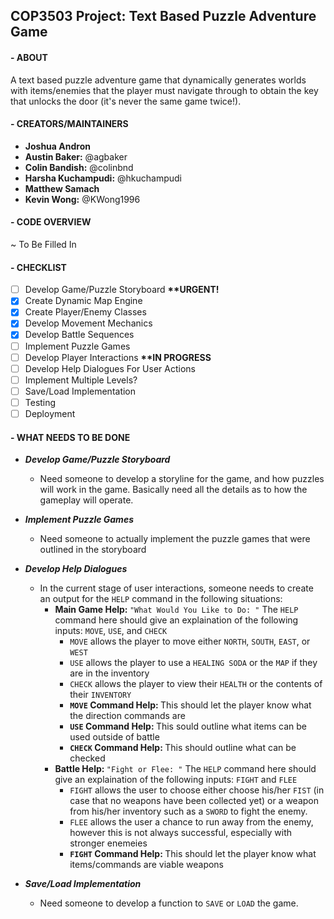 ## COP3503 Project: Text Based Puzzle Adventure Game

#### - ABOUT
A text based puzzle adventure game that dynamically generates worlds with items/enemies that the player must navigate through to obtain the key that unlocks the door (it's never the same game twice!).
	
#### - CREATORS/MAINTAINERS
- <b>Joshua Andron</b>
- <b>Austin Baker:</b> @agbaker
- <b>Colin Bandish:</b> @colinbnd
- <b>Harsha Kuchampudi:</b> @hkuchampudi
- <b>Matthew Samach</b>
- <b>Kevin Wong:</b> @KWong1996

#### - CODE OVERVIEW
~ To Be Filled In

#### - CHECKLIST
- [ ] Develop Game/Puzzle Storyboard <b> **URGENT! </b>
- [X] Create Dynamic Map Engine
- [X] Create Player/Enemy Classes
- [X] Develop Movement Mechanics
- [X] Develop Battle Sequences
- [ ] Implement Puzzle Games
- [ ] Develop Player Interactions <b> **IN PROGRESS </b>
- [ ] Develop Help Dialogues For User Actions
- [ ] Implement Multiple Levels?
- [ ] Save/Load Implementation
- [ ] Testing
- [ ] Deployment

#### - WHAT NEEDS TO BE DONE

- <b><i>Develop Game/Puzzle Storyboard</i></b>
  - Need someone to develop a storyline for the game, and how puzzles will work in the game. Basically need all the details as to how the gameplay will operate.

- <b><i>Implement Puzzle Games</i></b>
  - Need someone to actually implement the puzzle games that were outlined in the storyboard

- <b><i>Develop Help Dialogues</i></b>
  - In the current stage of user interactions, someone needs to create an output for the `HELP` command in the following situations:
    - <b> Main Game Help: </b> `"What Would You Like to Do: "` The `HELP` command here should give an explaination of the following inputs: `MOVE`, `USE`, and `CHECK` 
      - `MOVE` allows the player to move either `NORTH`, `SOUTH`, `EAST`, or `WEST`
      - `USE` allows the player to use a `HEALING SODA` or the `MAP` if they are in the inventory
      - `CHECK` allows the player to view their `HEALTH` or the contents of their `INVENTORY`
      - <b> `MOVE` Command Help: </b> This should let the player know what the direction commands are
      - <b> `USE` Command Help: </b> This sould outline what items can be used outside of battle
      - <b> `CHECK` Command Help: </b> This should outline what can be checked
    - <b> Battle Help: </b> `"Fight or Flee: "` The `HELP` command here should give an explaination of the following inputs: `FIGHT` and `FLEE`
      - `FIGHT` allows the user to choose either choose his/her `FIST` (in case that no weapons have been collected yet) or a weapon from his/her inventory such as a `SWORD` to fight the enemy.
      - `FLEE` allows the user a chance to run away from the enemy, however this is not always successful, especially with stronger enemeies
      - <b> `FIGHT` Command Help: </b> This should let the player know what items/commands are viable weapons

- <b><i>Save/Load Implementation</i></b>
  - Need someone to develop a function to `SAVE` or `LOAD` the game.
